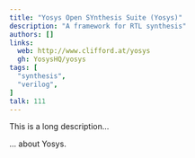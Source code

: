 ```yaml
---
title: "Yosys Open SYnthesis Suite (Yosys)"
description: "A framework for RTL synthesis"
authors: []
links:
  web: http://www.clifford.at/yosys
  gh: YosysHQ/yosys
tags: [
  "synthesis",
  "verilog",
]
talk: 111
---
```


This is a long description...
<!--more-->
... about Yosys.
